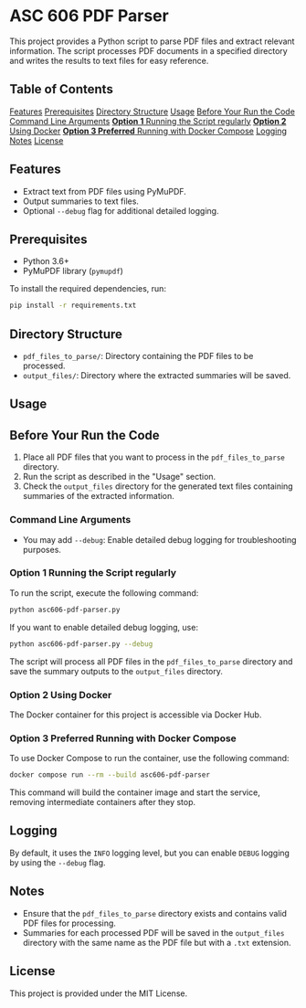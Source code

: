 # ASC 606 PDF Parser

This project provides a Python script to parse PDF files and extract relevant information. The script processes PDF documents in a specified directory and writes the results to text files for easy reference.

## Table of Contents
[Features](#features)
[Prerequisites](#prerequisites)
[Directory Structure](#directory-structure)
[Usage](#usage)
[Before Your Run the Code](#before-your-run-the-code)
[Command Line Arguments](#command-line-arguments)
[**Option 1** Running the Script regularly](#option-1-running-the-script-regularly)
[**Option 2** Using Docker](#option-2-using-docker)
[**Option 3 Preferred** Running with Docker Compose](#option-3-preferred-running-with-docker-compose)
[Logging](#logging)
[Notes](#notes)
[License](#license)

## Features

- Extract text from PDF files using PyMuPDF.
- Output summaries to text files.
- Optional `--debug` flag for additional detailed logging.

## Prerequisites

- Python 3.6+
- PyMuPDF library (`pymupdf`)

To install the required dependencies, run:

```bash
pip install -r requirements.txt
```

## Directory Structure

- `pdf_files_to_parse/`: Directory containing the PDF files to be processed.
- `output_files/`: Directory where the extracted summaries will be saved.

## Usage

## Before Your Run the Code

1. Place all PDF files that you want to process in the `pdf_files_to_parse` directory.
2. Run the script as described in the "Usage" section.
3. Check the `output_files` directory for the generated text files containing summaries of the extracted information.

### Command Line Arguments

- You may add `--debug`: Enable detailed debug logging for troubleshooting purposes.

### **Option 1** Running the Script regularly

To run the script, execute the following command:

```bash
python asc606-pdf-parser.py
```

If you want to enable detailed debug logging, use:

```bash
python asc606-pdf-parser.py --debug
```

The script will process all PDF files in the `pdf_files_to_parse` directory and save the summary outputs to the `output_files` directory.

### **Option 2** Using Docker

The Docker container for this project is accessible via Docker Hub.

### **Option 3 Preferred** Running with Docker Compose

To use Docker Compose to run the container, use the following command:

```bash
docker compose run --rm --build asc606-pdf-parser
```

This command will build the container image and start the service, removing intermediate containers after they stop.

## Logging

By default, it uses the `INFO` logging level, but you can enable `DEBUG` logging by using the `--debug` flag.

## Notes

- Ensure that the `pdf_files_to_parse` directory exists and contains valid PDF files for processing.
- Summaries for each processed PDF will be saved in the `output_files` directory with the same name as the PDF file but with a `.txt` extension.

## License

This project is provided under the MIT License.
